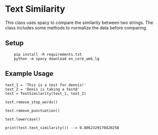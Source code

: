 # Text Similarity
This class uses spacy to compare the similarity between two strings. The 
class includes some methods to normalize the data before comparing.

## Setup
```angular2
    pip install -R requirements.txt
    python -m spacy download en_core_web_lg
```

## Example Usage
```angular2
text_1 = 'This is a test for dennis!'
text_2 = 'Denis is taking a test@'
test = TextSimilarity(text_1, text_2)

test.remove_stop_words()

test.remove_punctuation()

test.lowercase()

print(test.text_similarity()) --> 0.8062329170420258

```